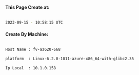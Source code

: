 
   
#### This Page Create at:

```bash

2023-09-15 - 10:58:15 UTC

```

#### Create By Machine:

```bash

Host Name : fv-az620-668

platform  : Linux-6.2.0-1011-azure-x86_64-with-glibc2.35

Ip Local  : 10.1.0.158

```

